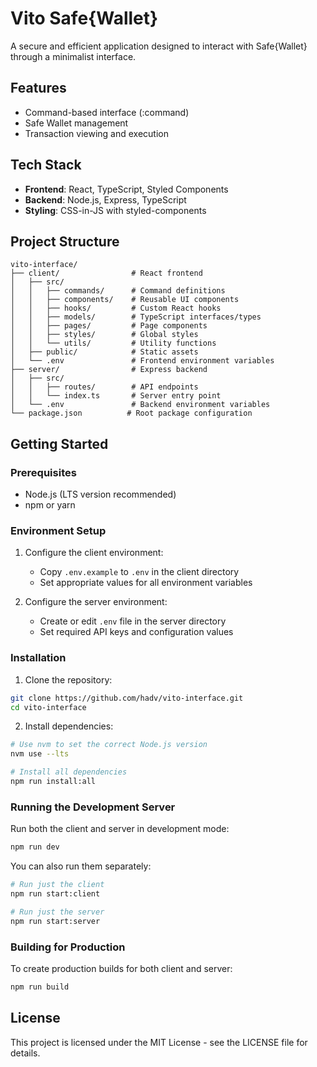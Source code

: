 # Vito Safe{Wallet}

A secure and efficient application designed to interact with Safe{Wallet} through a minimalist interface.

## Features

- Command-based interface (:command)
- Safe Wallet management
- Transaction viewing and execution

## Tech Stack

- **Frontend**: React, TypeScript, Styled Components
- **Backend**: Node.js, Express, TypeScript
- **Styling**: CSS-in-JS with styled-components

## Project Structure

```
vito-interface/
├── client/                # React frontend
│   ├── src/
│   │   ├── commands/      # Command definitions
│   │   ├── components/    # Reusable UI components
│   │   ├── hooks/         # Custom React hooks
│   │   ├── models/        # TypeScript interfaces/types
│   │   ├── pages/         # Page components
│   │   ├── styles/        # Global styles
│   │   └── utils/         # Utility functions
│   ├── public/            # Static assets
│   └── .env               # Frontend environment variables
├── server/                # Express backend
│   ├── src/
│   │   ├── routes/        # API endpoints
│   │   └── index.ts       # Server entry point
│   └── .env               # Backend environment variables
└── package.json          # Root package configuration
```

## Getting Started

### Prerequisites

- Node.js (LTS version recommended)
- npm or yarn

### Environment Setup

1. Configure the client environment:
   - Copy `.env.example` to `.env` in the client directory
   - Set appropriate values for all environment variables

2. Configure the server environment:
   - Create or edit `.env` file in the server directory
   - Set required API keys and configuration values

### Installation

1. Clone the repository:
```bash
git clone https://github.com/hadv/vito-interface.git
cd vito-interface
```

2. Install dependencies:
```bash
# Use nvm to set the correct Node.js version
nvm use --lts

# Install all dependencies
npm run install:all
```

### Running the Development Server

Run both the client and server in development mode:

```bash
npm run dev
```

You can also run them separately:

```bash
# Run just the client
npm run start:client

# Run just the server
npm run start:server
```

### Building for Production

To create production builds for both client and server:

```bash
npm run build
```



## License

This project is licensed under the MIT License - see the LICENSE file for details.